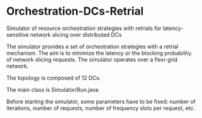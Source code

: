 # Orchestration-DCs-Retrial
Simulator of resource orchestration strategies with retrials for latency-sensitive network slicing over distributed DCs

The simulator provides a set of orchestration strategies with a retrial mechanism. The aim is to minimize the latency or the blocking probability. of network slicing requests. The simulator operates over a flexi-grid network.

The topology is composed of 12 DCs.

The main class is Simulator/Run.java

Before starting the simulator, some parameters have to be fixed: number of iterations, number of requests, number of frequency slots per request, etc.
